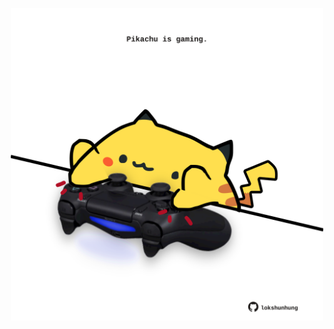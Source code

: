 <!-- built at 13/10/2024, 10:00:49 UTC -->
<p align="center">
  <img width="500" height="500" src="./ReadmeImage.svg">
</p>
